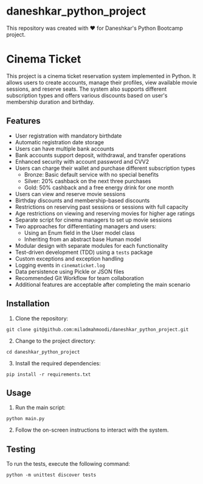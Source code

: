 # daneshkar_python_project
This repository was created with ❤️ for Daneshkar's Python Bootcamp project.
# Cinema Ticket

This project is a cinema ticket reservation system implemented in Python. It allows users to create accounts, manage their profiles, view available movie sessions, and reserve seats. The system also supports different subscription types and offers various discounts based on user's membership duration and birthday.

## Features

- User registration with mandatory birthdate
- Automatic registration date storage
- Users can have multiple bank accounts
- Bank accounts support deposit, withdrawal, and transfer operations
- Enhanced security with account password and CVV2
- Users can charge their wallet and purchase different subscription types
  - Bronze: Basic default service with no special benefits
  - Silver: 20% cashback on the next three purchases
  - Gold: 50% cashback and a free energy drink for one month
- Users can view and reserve movie sessions
- Birthday discounts and membership-based discounts
- Restrictions on reserving past sessions or sessions with full capacity
- Age restrictions on viewing and reserving movies for higher age ratings
- Separate script for cinema managers to set up movie sessions
- Two approaches for differentiating managers and users:
  - Using an Enum field in the User model class
  - Inheriting from an abstract base Human model
- Modular design with separate modules for each functionality
- Test-driven development (TDD) using a `tests` package
- Custom exceptions and exception handling
- Logging events in `cinematicket.log`
- Data persistence using Pickle or JSON files
- Recommended Git Workflow for team collaboration
- Additional features are acceptable after completing the main scenario

## Installation

1. Clone the repository:

```
git clone git@github.com:miladmahmoodi/daneshkar_python_project.git
```

2. Change to the project directory:

```
cd daneshkar_python_project
```

3. Install the required dependencies:

```
pip install -r requirements.txt
```

## Usage

1. Run the main script:

```
python main.py
```

2. Follow the on-screen instructions to interact with the system.

## Testing

To run the tests, execute the following command:

```
python -m unittest discover tests
```
